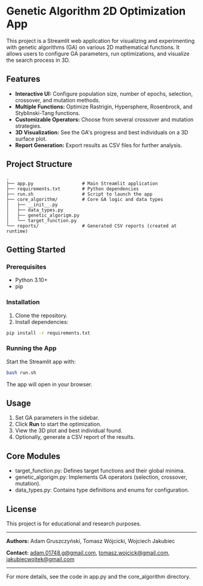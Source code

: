 # Genetic Algorithm 2D Optimization App
This project is a Streamlit web application for visualizing and experimenting with genetic algorithms (GA) on various 2D mathematical functions. It allows users to configure GA parameters, run optimizations, and visualize the search process in 3D.

## Features

- **Interactive UI:** Configure population size, number of epochs, selection, crossover, and mutation methods.
- **Multiple Functions:** Optimize Rastrigin, Hypersphere, Rosenbrock, and Styblinski-Tang functions.
- **Customizable Operators:** Choose from several crossover and mutation strategies.
- **3D Visualization:** See the GA's progress and best individuals on a 3D surface plot.
- **Report Generation:** Export results as CSV files for further analysis.

## Project Structure

```
.
├── app.py                  # Main Streamlit application
├── requirements.txt        # Python dependencies
├── run.sh                  # Script to launch the app
├── core_algorithm/         # Core GA logic and data types
│   ├── __init__.py
│   ├── data_types.py
│   ├── genetic_algorigm.py
│   └── target_function.py
└── reports/                # Generated CSV reports (created at runtime)
```

## Getting Started

### Prerequisites

- Python 3.10+
- pip

### Installation

1. Clone the repository.
2. Install dependencies:
```sh
pip install -r requirements.txt
```

### Running the App

Start the Streamlit app with:

```sh
bash run.sh
```

The app will open in your browser.

## Usage

1. Set GA parameters in the sidebar.
2. Click **Run** to start the optimization.
3. View the 3D plot and best individual found.
4. Optionally, generate a CSV report of the results.

## Core Modules

- target_function.py: Defines target functions and their global minima.
- genetic_algorigm.py: Implements GA operators (selection, crossover, mutation).
- data_types.py: Contains type definitions and enums for configuration.

## License

This project is for educational and research purposes.

---

**Authors:** Adam Gruszczyński, Tomasz Wójcicki, Wojciech Jakubiec

**Contact:** adam.01748.g@gmail.com, tomasz.wojcick@gmail.com, jakubiecwojtek@gmail.com

---

For more details, see the code in app.py and the core_algorithm directory.

